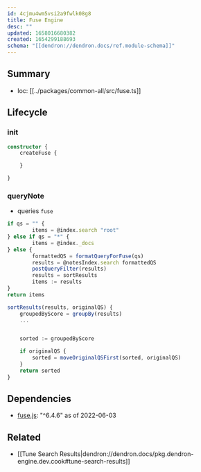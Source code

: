 ```yaml
---
id: 4cjmu4wm5vsi2a9fwlk08g8
title: Fuse Engine
desc: ""
updated: 1658016680382
created: 1654299188693
schema: "[[dendron://dendron.docs/ref.module-schema]]"
---
```


## Summary

- loc: [[../packages/common-all/src/fuse.ts]]

## Lifecycle

### init
```ts
constructor { 
    createFuse { 

    }

}
```

### queryNote

- queries `fuse`

```ts
if qs = "" {
		items = @index.search "root"
} else if qs = "*" {
		items = @index._docs
} else {
		formattedQS = formatQueryForFuse(qs)
		results = @notesIndex.search formattedQS
		postQueryFilter(results)
		results = sortResults
		items := results
}
return items
```

```ts
sortResults(results, originalQS) {
    groupedByScore = groupBy(results)
    ...


    sorted := groupedByScore

    if originalQS {
        sorted = moveOriginalQSFirst(sorted, originalQS)
    }
    return sorted
}
```

## Dependencies

- [fuse.js](https://github.com/krisk/Fuse): "^6.4.6" as of 2022-06-03

## Related

- [[Tune Search Results|dendron://dendron.docs/pkg.dendron-engine.dev.cook#tune-search-results]]
